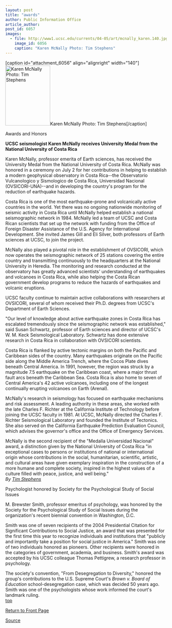 ```yaml
---
layout: post
title: "awards"
author: Public Information Office
article_author: 
post_id: 6057
images:
  - file: http://www1.ucsc.edu/currents/04-05/art/mcnally_karen.140.jpg
    image_id: 6056
    caption: "Karen McNally Photo: Tim Stephens"
---
```


[caption id="attachment_6056" align="alignright" width="140"]<a href="http://dev-ucsc-news.pantheonsite.io/wp-content/uploads/2004/07/mcnally_karen.140.jpg"><img class="size-full wp-image-6056" src="http://dev-ucsc-news.pantheonsite.io/wp-content/uploads/2004/07/mcnally_karen.140.jpg" alt="Karen McNally Photo: Tim Stephens" width="140" height="187" /></a>Karen McNally Photo: Tim Stephens[/caption]
<p class="pagehead">
  Awards and Honors
</p>
<p>
  <span class="sectionhead"><a id="mcnally" name="mcnally"></a></span> <strong class="sectionhead">UCSC seismologist Karen McNally receives University Medal from the National University of Costa Rica</strong>
</p>
<p>
  Karen McNally, professor emerita of Earth sciences, has received the University Medal from the National University of Costa Rica. McNally was honored in a ceremony on July 2 for her contributions in helping to establish a modern geophysical observatory in Costa Rica--the Observatorio Vulcanologico y Sismologico de Costa Rica, Universidad Nacional (OVSICORI-UNA)--and in developing the country's program for the reduction of earthquake hazards.
</p>
<p>
  Costa Rica is one of the most earthquake-prone and volcanically active countries in the world. Yet there was no ongoing nationwide monitoring of seismic activity in Costa Rica until McNally helped establish a national seismographic network in 1984. McNally led a team of UCSC and Costa Rican scientists that set up the network with funding from the Office of Foreign Disaster Assistance of the U.S. Agency for International Development. She invited James Gill and Eli Silver, both professors of Earth sciences at UCSC, to join the project.
</p>
<p>
  McNally also played a pivotal role in the establishment of OVSICORI, which now operates the seismographic network of 25 stations covering the entire country and transmitting continuously to the headquarters at the National University in Heredia. The monitoring and research conducted at the observatory has greatly advanced scientists' understanding of earthquakes and volcanoes in Costa Rica, while also helping the Costa Rican government develop programs to reduce the hazards of earthquakes and volcanic eruptions.
</p>
<p>
  UCSC faculty continue to maintain active collaborations with researchers at OVSICORI, several of whom received their Ph.D. degrees from UCSC's Department of Earth Sciences.
</p>
<p>
  "Our level of knowledge about active earthquake zones in Costa Rica has escalated tremendously since the seismographic network was established," said Susan Schwartz, professor of Earth sciences and director of UCSC's W. M. Keck Seismological Laboratory. Schwartz has done extensive research in Costa Rica in collaboration with OVSICORI scientists.
</p>
<p>
  Costa Rica is flanked by active tectonic margins on both the Pacific and Caribbean sides of the country. Many earthquakes originate on the Pacific side along the Middle America Trench, where the Cocos Plate dives beneath Central America. In 1991, however, the region was struck by a magnitude 7.5 earthquake on the Caribbean coast, where a major thrust fault arcs beneath the Caribbean Sea. Costa Rica is also home to seven of Central America's 42 active volcanoes, including one of the longest continually erupting volcanoes on Earth (Arenal).
</p>
<p>
  McNally's research in seismology has focused on earthquake mechanisms and risk assessment. A leading authority in these areas, she worked with the late Charles F. Richter at the California Institute of Technology before joining the UCSC faculty in 1981. At UCSC, McNally directed the Charles F. Richter Seismological Laboratory and founded the Institute of Tectonics. She also served on the California Earthquake Prediction Evaluation Council, which advises the governor's office and the Office of Emergency Services.
</p>
<p>
  McNally is the second recipient of the "Medalla Universidad Nacional" award, a distinction given by the National University of Costa Rica "in exceptional cases to persons or institutions of national or international origin whose contributions in the social, humanitarian, scientific, artistic, and cultural areas have given exemplary inspiration in the construction of a more humane and complete society, inspired in the highest values of a culture filled with peace, justice, and well being."<br>
  <em>By <a href="mailto:stephens@ucsc.edu">Tim Stephens</a></em>
</p>
<p class="sectionhead">
  <a name="smith" id="smith"></a>Psychologist honored by Society for the Psychological Study of Social Issues
</p>
<p>
  M. Brewster Smith, professor emeritus of psychology, was honored by the Society for the Psychological Study of Social Issues during the organization's recent biennial convention in Washington, D.C.
</p>
<p>
  Smith was one of seven recipients of the 2004 Presidential Citation for Significant Contributions to Social Justice, an award that was presented for the first time this year to recognize individuals and institutions that "publicly and importantly take a position for social justice in America." Smith was one of two individuals honored as pioneers. Other recipients were honored in the categories of government, academia, and business. Smith's award was accepted by his UCSC colleague Thomas Pettigrew, a research professor in psychology.
</p>The society's convention, "From Desegregation to Diversity," honored the group's contributions to the U.S. Supreme Court's <em>Brown v. Board of Education</em> school-desegregation case, which was decided 50 years ago. Smith was one of the psychologists whose work informed the court's landmark ruling.<br>
<a href="#mcnally">top</a>
<p>
  <a href="http://currents.ucsc.edu/">Return to Front Page</a>
</p>
<p><a href="http://www1.ucsc.edu/currents/04-05/07-26/awards.html" title="Permalink to awards">Source</a></p>
